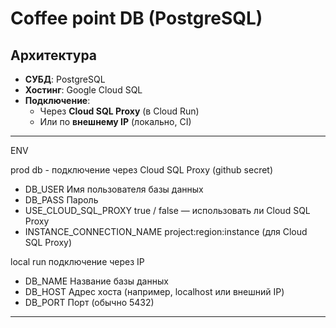 # Coffee point DB (PostgreSQL)

## Архитектура

- **СУБД**: PostgreSQL
- **Хостинг**: Google Cloud SQL
- **Подключение**:
  - Через **Cloud SQL Proxy** (в Cloud Run)
  - Или по **внешнему IP** (локально, CI)

---
ENV

prod db - подключение через Cloud SQL Proxy (github secret) 
* DB_USER Имя пользователя базы данных 
* DB_PASS Пароль
* USE_CLOUD_SQL_PROXY true / false — использовать ли Cloud SQL Proxy
* INSTANCE_CONNECTION_NAME project:region:instance (для Cloud SQL Proxy)

local run подключение через IP
* DB_NAME Название базы данных
* DB_HOST Адрес хоста (например, localhost или внешний IP)
* DB_PORT Порт (обычно 5432)
---